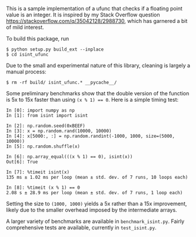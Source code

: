 This is a sample implementation of a ufunc that checks if a floating point
value is an integer. It is inspired by my Stack Overflow question
https://stackoverflow.com/q/35042128/2988730, which has garnered a bit of
mild interest.

To build this package, run

    $ python setup.py build_ext --inplace
    $ cd isint_ufunc

Due to the small and experimental nature of this library, cleaning is largely
a manual process:

    $ rm -rf build/ isint_ufunc.* __pycache__/

Some preliminary benchmarks show that the double version of the function is
5x to 15x faster than using ``(x % 1) == 0``. Here is a simple timing test:

    In [0]: import numpy as np
    In [1]: from isint import isint

    In [2]: np.random.seed(0xBEEF)
    In [3]: x = np.random.rand(10000, 10000)
    In [4]: x[5000:, :] = np.random.randint(-1000, 1000, size=(5000, 10000))
    In [5]: np.random.shuffle(x)

    In [6]: np.array_equal(((x % 1) == 0), isint(x))
    Out[6]: True

    In [7]: %timeit isint(x)
    135 ms ± 1.02 ms per loop (mean ± std. dev. of 7 runs, 10 loops each)

    In [8]: %timeit (x % 1) == 0
    2.08 s ± 28.9 ms per loop (mean ± std. dev. of 7 runs, 1 loop each)

Setting the size to ``(1000, 1000)`` yields a 5x rather than a 15x improvement,
likely due to the smaller overhead imposed by the intermediate arrays.

A larger variety of benchmarks are available in ``benchmark_isint.py``.
Fairly comprehensive tests are available, currently in ``test_isint.py``.

